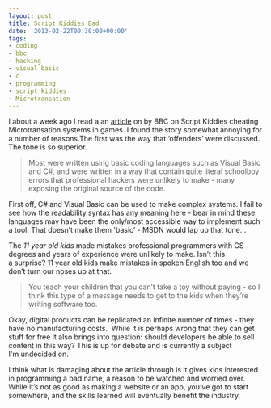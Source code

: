 ```yaml
---
layout: post
title: Script Kiddies Bad
date: '2013-02-22T00:30:00+00:00'
tags:
- coding
- bbc
- hacking
- visual basic
- c
- programming
- script kiddies
- Microtransation
---
```

I about a week ago I read a an [article](http://www.bbc.co.uk/news/technology-21371609) on by BBC on Script Kiddies cheating Microtransation systems in games. I found the story somewhat annoying for a number of reasons.The first was the way that ‘offenders’ were discussed. The tone is so superior.

> Most were written using basic coding languages such as Visual Basic and C#, and were written in a way that contain quite literal schoolboy errors that professional hackers were unlikely to make - many exposing the original source of the code.

First off, C# and Visual Basic can be used to make complex systems. I fail to see how the readability syntax has any meaning here - bear in mind these languages may have been the only/most accessible way to implement such a tool. That doesn’t make them 'basic’ - MSDN would lap up that tone…

The _11 year old kids_ made mistakes professional programmers with CS degrees and years of experience were unlikely to make. Isn’t this a surprise? 11 year old kids make mistakes in spoken English too and we don’t turn our noses up at that.

> You teach your children that you can’t take a toy without paying - so I think this type of a message needs to get to the kids when they’re writing software too.

Okay, digital products can be replicated an infinite number of times - they have no manufacturing costs.  While it is perhaps wrong that they can get stuff for free it also brings into question: should developers be able to sell content in this way? This is up for debate and is currently a subject I'm undecided on.

I think what is damaging about the article through is it gives kids interested in programming a bad name, a reason to be watched and worried over. While it’s not as good as making a website or an app, you’ve got to start somewhere, and the skills learned will eventually benefit the industry.

